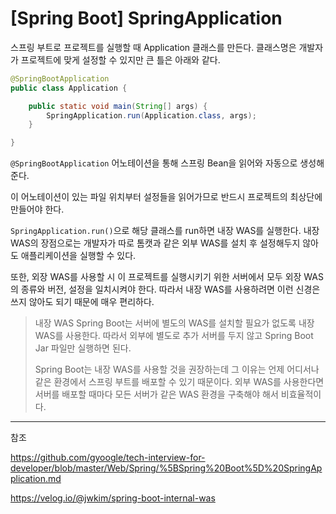 # [Spring Boot] SpringApplication

스프링 부트로 프로젝트를 실행할 때 Application 클래스를 만든다.
클래스명은 개발자가 프로젝트에 맞게 설정할 수 있지만 큰 틀은 아래와 같다.
```java
@SpringBootApplication
public class Application {

	public static void main(String[] args) {
		SpringApplication.run(Application.class, args);
	}

}
```

`@SpringBootApplication` 어노테이션을 통해 스프링 Bean을 읽어와 자동으로 생성해준다.

이 어노테이션이 있는 파일 위치부터 설정들을 읽어가므로 반드시 프로젝트의 최상단에 만들어야 한다.

`SpringApplication.run()`으로 해당 클래스를 run하면 내장 WAS를 실행한다. 내장 WAS의 장점으로는 개발자가 따로 톰캣과 같은 외부 WAS를 설치 후 설정해두지 않아도 애플리케이션을 실행할 수 있다.

또한, 외장 WAS를 사용할 시 이 프로젝트를 실행시키기 위한 서버에서 모두 외장 WAS의 종류와 버전, 설정을 일치시켜야 한다. 따라서 내장 WAS를 사용하려면 이런 신경은 쓰지 않아도 되기 때문에 매우 편리하다.

> 내장 WAS
> Spring Boot는 서버에 별도의 WAS를 설치할 필요가 없도록 내장 WAS를 사용한다. 따라서 외부에 별도로 추가 서버를 두지 않고 Spring Boot Jar 파일만 실행하면 된다.
> 
> Spring Boot는 내장 WAS를 사용할 것을 권장하는데 그 이유는 언제 어디서나 같은 환경에서 스프링 부트를 배포할 수 있기 때문이다. 외부 WAS를 사용한다면 서버를 배포할 때마다 모든 서버가 같은 WAS 환경을 구축해야 해서 비효율적이다.

---

참조

https://github.com/gyoogle/tech-interview-for-developer/blob/master/Web/Spring/%5BSpring%20Boot%5D%20SpringApplication.md

https://velog.io/@jwkim/spring-boot-internal-was